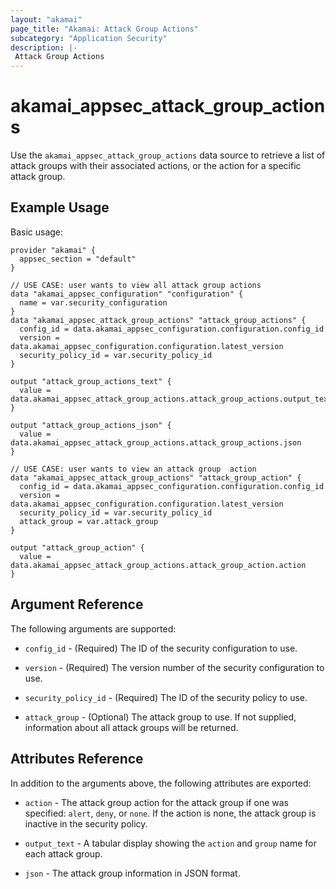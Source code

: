 ```yaml
---
layout: "akamai"
page_title: "Akamai: Attack Group Actions"
subcategory: "Application Security"
description: |-
 Attack Group Actions
---
```


# akamai_appsec_attack_group_actions

Use the `akamai_appsec_attack_group_actions` data source to retrieve a list of attack groups with their associated actions, or the action for a specific attack group.

## Example Usage

Basic usage:

```hcl
provider "akamai" {
  appsec_section = "default"
}

// USE CASE: user wants to view all attack group actions
data "akamai_appsec_configuration" "configuration" {
  name = var.security_configuration
}
data "akamai_appsec_attack_group_actions" "attack_group_actions" {
  config_id = data.akamai_appsec_configuration.configuration.config_id
  version = data.akamai_appsec_configuration.configuration.latest_version
  security_policy_id = var.security_policy_id
}

output "attack_group_actions_text" {
  value = data.akamai_appsec_attack_group_actions.attack_group_actions.output_text
}

output "attack_group_actions_json" {
  value = data.akamai_appsec_attack_group_actions.attack_group_actions.json
}

// USE CASE: user wants to view an attack group  action
data "akamai_appsec_attack_group_actions" "attack_group_action" {
  config_id = data.akamai_appsec_configuration.configuration.config_id
  version = data.akamai_appsec_configuration.configuration.latest_version
  security_policy_id = var.security_policy_id
  attack_group = var.attack_group
}

output "attack_group_action" {
  value = data.akamai_appsec_attack_group_actions.attack_group_action.action
}
```

## Argument Reference

The following arguments are supported:

* `config_id` - (Required) The ID of the security configuration to use.

* `version` - (Required) The version number of the security configuration to use.

* `security_policy_id` - (Required) The ID of the security policy to use.

* `attack_group` - (Optional) The attack group to use. If not supplied, information about all attack groups will be returned.

## Attributes Reference

In addition to the arguments above, the following attributes are exported:

* `action` - The attack group action for the attack group if one was specified: `alert`, `deny`, or `none`. If the action is none, the attack group is inactive in the security policy.

* `output_text` - A tabular display showing the `action` and `group` name for each attack group.

* `json` - The attack group information in JSON format.

